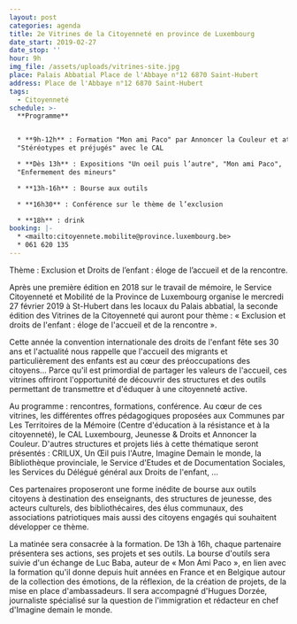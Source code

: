 ```yaml
---
layout: post
categories: agenda
title: 2e Vitrines de la Citoyenneté en province de Luxembourg
date_start: 2019-02-27
date_stop: ''
hour: 9h
img_file: /assets/uploads/vitrines-site.jpg
place: Palais Abbatial Place de l'Abbaye n°12 6870 Saint-Hubert
address: Place de l'Abbaye n°12 6870 Saint-Hubert
tags:
  - Citoyenneté
schedule: >-
  **Programme**


  * **9h-12h** : Formation "Mon ami Paco" par Annoncer la Couleur et atelier
  "Stéréotypes et préjugés" avec le CAL

  * **Dès 13h** : Expositions "Un oeil puis l’autre", "Mon ami Paco",
  "Enfermement des mineurs"

  * **13h-16h** : Bourse aux outils

  * **16h30** : Conférence sur le thème de l’exclusion

  * **18h** : drink
booking: |-
  * <mailto:citoyennete.mobilite@province.luxembourg.be>
  * 061 620 135
---
```

Thème : Exclusion et Droits de l’enfant : éloge de l’accueil et de la rencontre.

Après une première édition en 2018 sur le travail de mémoire, le Service Citoyenneté et Mobilité de la Province de Luxembourg organise le mercredi 27 février 2019 à St-Hubert dans les locaux du Palais abbatial, la seconde édition des Vitrines de la Citoyenneté qui auront pour thème : « Exclusion et droits de l'enfant : éloge de l'accueil et de la rencontre ».

Cette année la convention internationale des droits de l'enfant fête ses 30 ans et l'actualité nous rappelle que l'accueil des migrants et particulièrement des enfants est au cœur des préoccupations des citoyens... Parce qu'il est primordial de partager les valeurs de l'accueil, ces vitrines offriront l'opportunité de découvrir des structures et des outils permettant de transmettre et d'éduquer à une citoyenneté active.

Au programme : rencontres, formations, conférence. Au cœur de ces vitrines, les différentes offres pédagogiques proposées aux Communes par Les Territoires de la Mémoire (Centre d'éducation à la résistance et à la citoyenneté), le CAL Luxembourg, Jeunesse & Droits et Annoncer la Couleur. D'autres structures et projets liés à cette thématique seront présentés : CRILUX, Un Œil puis l'Autre, Imagine Demain le monde, la Bibliothèque provinciale, le Service d'Etudes et de Documentation Sociales, les Services du Délégué général aux Droits de l'enfant, ...

Ces partenaires proposeront une forme inédite de bourse aux outils citoyens à destination des enseignants, des structures de jeunesse, des acteurs culturels, des bibliothécaires, des élus communaux, des associations patriotiques mais aussi des citoyens engagés qui souhaitent développer ce thème.

 La matinée sera consacrée à la formation. De 13h à 16h, chaque partenaire présentera ses actions, ses projets et ses outils. La bourse d'outils sera suivie d'un échange de Luc Baba, auteur de « Mon Ami Paco », en lien avec la formation qu'il donne depuis huit années en France et en Belgique autour de la collection des émotions, de la réflexion, de la création de projets, de la mise en place d'ambassadeurs. Il sera accompagné d'Hugues Dorzée, journaliste spécialisé sur la question de l'immigration et rédacteur en chef d'Imagine demain le monde.
